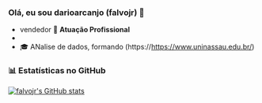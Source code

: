 ### Olá, eu sou darioarcanjo (falvojr) 👋
- vendedor
🏢 **Atuação Profissional**    
- 
- 🎓 ANalise de dados, formando (https://https://www.uninassau.edu.br/)
### 📊 Estatísticas no GitHub

[![falvojr's GitHub stats](https://github-readme-stats.vercel.app/api?username=falvojr&show_icons=true&theme=dracula)
](https://web.dio.me/users/dariomendes2?tab=achievements)

